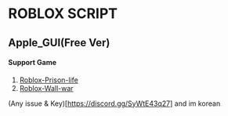 # ROBLOX SCRIPT
## Apple_GUI(Free Ver)

#### Support Game

1. [Roblox-Prison-life](https://www.roblox.com/games/155615604/Prison-Life-Cars-fixed)
2. [Roblox-Wall-war](https://www.roblox.com/games/4646484273/unnamed)

(Any issue & Key)[https://discord.gg/SyWtE43q27]
and im korean
